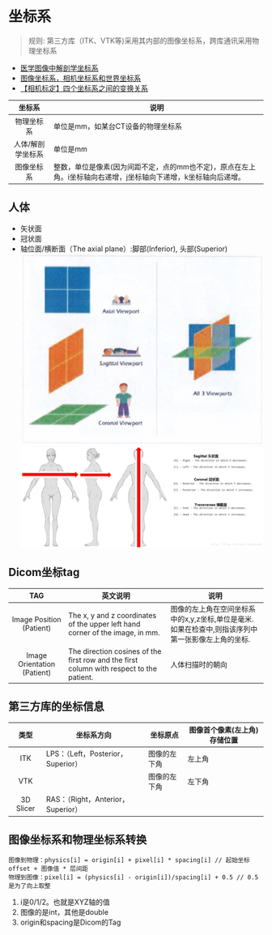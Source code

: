 # 坐标系
> 规则: 第三方库（ITK、VTK等)采用其内部的图像坐标系，跨库通讯采用物理坐标系

* [医学图像中解剖学坐标系](https://www.cnblogs.com/biaohuang/p/14419118.html)
* [图像坐标系，相机坐标系和世界坐标系](https://blog.csdn.net/weicao1990/article/details/82688446)
* [【相机标定】四个坐标系之间的变换关系](https://cloud.tencent.com/developer/article/1820935)

| 坐标系 | 说明 |
| :----: | ---- |
| 物理坐标系 | 单位是mm，如某台CT设备的物理坐标系 |
| 人体/解剖学坐标系 | 单位是mm |
| 图像坐标系 | 整数，单位是像素(因为间距不定，点的mm也不定)，原点在左上角。i坐标轴向右递增，j坐标轴向下递增，k坐标轴向后递增。 |

## 人体
* 矢状面
* 冠状面
* 轴位面/横断面（The axial plane）:脚部(Inferior), 头部(Superior)
![mpr](../s/mpr.jpg)
![人体坐标系](../s/PatientCoordinateSystem.png)

## Dicom坐标tag
| TAG | 英文说明 | 说明 |
| :----: | ---- | ---- |
| Image Position (Patient) | The x, y and z coordinates of the upper left hand corner of the image, in mm. | 图像的左上角在空间坐标系中的x,y,z坐标,单位是毫米. 如果在检查中,则指该序列中第一张影像左上角的坐标. |
| Image Orientation (Patient) | The direction cosines of the first row and the first column with respect to the patient. | 人体扫描时的朝向 |

## 第三方库的坐标信息
| 类型 | 坐标系方向 | 坐标原点 | 图像首个像素(左上角)存储位置 |
| :----: | ---- | ---- | ---- |
| ITK | LPS：（Left，Posterior，Superior）| 图像的左下角 | 左上角 |
| VTK |  | 图像的左下角 | 左下角 |
| 3D Slicer | RAS：（Right，Anterior，Superior） |  |  |

## 图像坐标系和物理坐标系转换
```
图像到物理：physics[i] = origin[i] + pixel[i] * spacing[i] // 起始坐标offset + 图像值 * 层间距
物理到图像：pixel[i] = (physics[i] - origin[i])/spacing[i] + 0.5 // 0.5是为了向上取整
```

1. i是0/1/2。也就是XYZ轴的值
1. 图像的是int，其他是double
1. origin和spacing是Dicom的Tag
